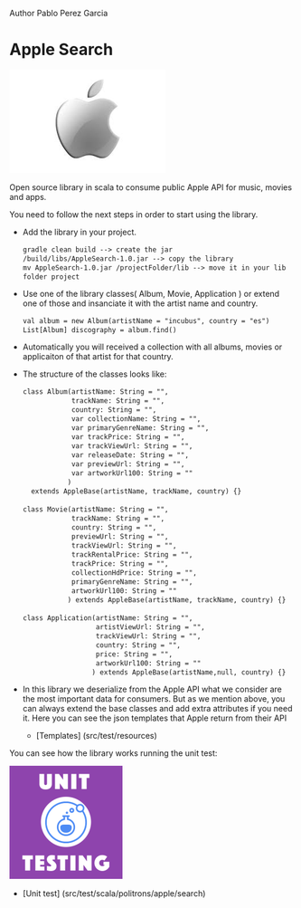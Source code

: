 Author Pablo Perez Garcia

# Apple Search

![My image](src/main/resources/img/apple.jpeg)

Open source library in scala to consume public Apple API for music, movies and apps.

You need to follow the next steps in order to start using the library.

* Add the library in your project.
    ```
    gradle clean build --> create the jar
    /build/libs/AppleSearch-1.0.jar --> copy the library
    mv AppleSearch-1.0.jar /projectFolder/lib --> move it in your lib folder project
    ```

* Use one of the library classes( Album, Movie, Application ) or extend one of those and insanciate it with the artist name and country.

    ```
    val album = new Album(artistName = "incubus", country = "es")
    List[Album] discography = album.find()
    ```

* Automatically you will received a collection with all albums, movies or applicaiton of that artist for that country.


* The structure of the classes looks like:

    ```
    class Album(artistName: String = "",
                trackName: String = "",
                country: String = "",
                var collectionName: String = "",
                var primaryGenreName: String = "",
                var trackPrice: String = "",
                var trackViewUrl: String = "",
                var releaseDate: String = "",
                var previewUrl: String = "",
                var artworkUrl100: String = ""
               )
      extends AppleBase(artistName, trackName, country) {}

    class Movie(artistName: String = "",
                trackName: String = "",
                country: String = "",
                previewUrl: String = "",
                trackViewUrl: String = "",
                trackRentalPrice: String = "",
                trackPrice: String = "",
                collectionHdPrice: String = "",
                primaryGenreName: String = "",
                artworkUrl100: String = ""
               ) extends AppleBase(artistName, trackName, country) {}

    class Application(artistName: String = "",
                      artistViewUrl: String = "",
                      trackViewUrl: String = "",
                      country: String = "",
                      price: String = "",
                      artworkUrl100: String = ""
                     ) extends AppleBase(artistName,null, country) {}
    ```

* In this library we deserialize from the Apple API what we consider are the most important data for consumers.
  But as we mention above, you can always extend the base classes and add extra attributes if you need it.
  Here you can see the json templates that Apple return from their API

  * [Templates] (src/test/resources)

You can see how the library works running the unit test:

![My image](src/main/resources/img/unit.png)

* [Unit test] (src/test/scala/politrons/apple/search)



